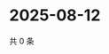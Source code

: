 # 2025-08-12

共 0 条

<!-- BEGIN ZHIHUQUESTIONS -->
<!-- 最后更新时间 Tue Aug 12 2025 12:20:21 GMT+0800 (China Standard Time) -->

<!-- END ZHIHUQUESTIONS -->
